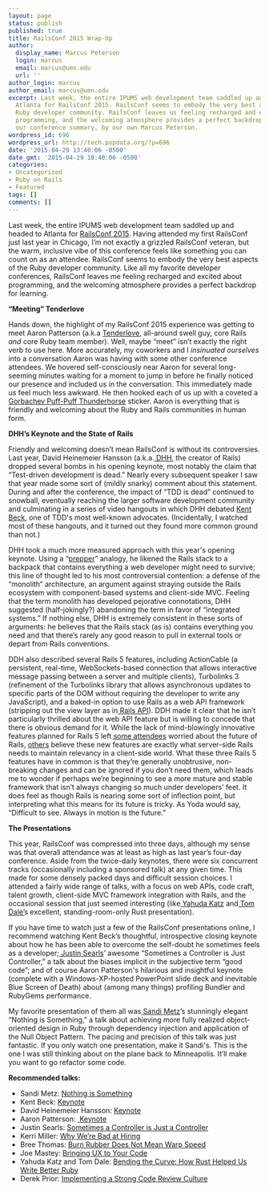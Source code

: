 ```yaml
---
layout: page
status: publish
published: true
title: RailsConf 2015 Wrap-Up
author:
  display_name: Marcus Peterson
  login: marcus
  email: marcus@umn.edu
  url: ''
author_login: marcus
author_email: marcus@umn.edu
excerpt: Last week, the entire IPUMS web development team saddled up and headed to
  Atlanta for RailsConf 2015. RailsConf seems to embody the very best aspects of the
  Ruby developer community. RailsConf leaves us feeling recharged and excited about
  programming, and the welcoming atmosphere provides a perfect backdrop for learning.  Here's
  our conference summary, by our own Marcus Peterson.
wordpress_id: 696
wordpress_url: http://tech.popdata.org/?p=696
date: '2015-04-29 13:40:06 -0500'
date_gmt: '2015-04-29 18:40:06 -0500'
categories:
- Uncategorized
- Ruby on Rails
- Featured
tags: []
comments: []
---
```

<p>Last week, the entire IPUMS web development team saddled up and headed to Atlanta for <a href="http://railsconf.com/">RailsConf 2015</a>. Having attended my first RailsConf just last year in Chicago, I&rsquo;m not exactly a grizzled RailsConf veteran, but the warm, inclusive vibe of this conference feels like something you can count on as an attendee. RailsConf seems to embody the very best aspects of the Ruby developer community. Like all my favorite developer conferences, RailsConf leaves me feeling recharged and excited about programming, and the welcoming atmosphere provides a perfect backdrop for learning.</p>
<p><b>&ldquo;Meeting&rdquo; Tenderlove</b></p>
<p>Hands down, the highlight of my RailsConf 2015 experience was getting to meet Aaron Patterson (a.k.a <a href="https://twitter.com/tenderlove">Tenderlove</a>, all-around swell guy, core Rails <i>and</i> core Ruby team member). Well, maybe &ldquo;meet&rdquo; isn&rsquo;t exactly the right verb to use here. More accurately, my coworkers and I <i>insinuated ourselves </i>into a conversation Aaron was having with some other conference attendees. We hovered self-consciously near Aaron for several long-seeming minutes waiting for a moment to jump in before he finally noticed our presence and included us in the conversation. This immediately made us feel much less awkward. He then hooked each of us up with a coveted a <a href="https://twitter.com/gorbypuff">Gorbachev Puff-Puff Thunderhorse</a> sticker. Aaron is everything that is friendly and welcoming about the Ruby and Rails communities in human form.</p>
<p><b>DHH&rsquo;s Keynote and the State of Rails</b></p>
<p>Friendly and welcoming doesn&rsquo;t mean RailsConf is without its controversies. Last year, David Heinemeier Hansson (a.k.a.<a href="https://twitter.com/dhh"> DHH</a>, the creator of Rails) dropped several bombs in his opening keynote, most notably the claim that &ldquo;Test-driven development is dead.&rdquo; Nearly every subsequent speaker I saw that year made some sort of (mildly snarky) comment about this statement. During and after the conference, the impact of &ldquo;TDD is dead&rdquo; continued to snowball, eventually reaching the larger software development community and culminating in a series of video hangouts in which DHH debated <a href="https://twitter.com/kentbeck">Kent Beck</a>, one of TDD's most well-known advocates. (Incidentally, I watched most of these hangouts, and it turned out they found more common ground than not.)</p>
<p>DHH took a much more measured approach with this year's opening keynote. Using a &ldquo;<a href="http://en.wikipedia.org/wiki/Survivalism">prepper</a>&rdquo; analogy, he likened the Rails stack to a backpack that contains everything a web developer might need to survive; this line of thought led to his most controversial contention: a defense of the &ldquo;monolith&rdquo; architecture, an argument against straying outside the Rails ecosystem with component-based systems and client-side MVC. Feeling that the term monolith has developed pejorative connotations, DHH suggested (half-jokingly?) abandoning the term in favor of &ldquo;integrated systems.&rdquo; If nothing else, DHH is extremely consistent in these sorts of arguments: he believes that the Rails stack (as is) contains everything you need and that there&rsquo;s rarely any good reason to pull in external tools or depart from Rails conventions.</p>
<p>DDH also described several Rails 5 features, including ActionCable (a persistent, real-time, WebSockets-based connection that allows interactive message passing between a server and multiple clients), Turbolinks 3 (refinement of the Turbolinks library that allows asynchronous updates to specific parts of the DOM without requiring the developer to write any JavaScript), and a baked-in option to use Rails as a web API framework (stripping out the view layer as in<a href="https://github.com/rails-api/rails-api"> Rails API</a>). DDH made it clear that he isn&rsquo;t particularly thrilled about the web API feature but is willing to concede that there is obvious demand for it. While the lack of mind-blowingly innovative features planned for Rails 5 left <a href="http://railsbird.tumblr.com/post/117076597115/existential-crisis-at-railsconf">some attendees</a> worried about the future of Rails, <a href="https://www.amberbit.com/blog/2015/4/22/why-rails-5-turbolinks-3-action-cable-matter-and-why-dhh-was-right-all-along/">others</a> believe these new features are exactly what server-side Rails needs to maintain relevancy in a client-side world. What these three Rails 5 features have in common is that they&rsquo;re generally unobtrusive, non-breaking changes and can be ignored if you don&rsquo;t need them, which leads me to wonder if perhaps we&rsquo;re beginning to see a more mature and stable framework that isn&rsquo;t always changing so much under developers&rsquo; feet. It does feel as though Rails is nearing some sort of inflection point, but interpreting what this means for its future is tricky. As Yoda would say, &ldquo;Difficult to see. Always in motion is the future.&rdquo;</p>
<p><b>The Presentations</b></p>
<p>This year, RailsConf was compressed into three days, although my sense was that overall attendance was at least as high as last year&rsquo;s four-day conference. Aside from the twice-daily keynotes, there were six concurrent tracks (occasionally including a sponsored talk) at any given time. This made for some densely packed days and difficult session choices. I attended a fairly wide range of talks, with a focus on web APIs, code craft, talent growth, client-side MVC framework integration with Rails, and the occasional session that just seemed interesting (like<a href="https://twitter.com/wycats"> Yahuda Katz</a> and<a href="https://twitter.com/tomdale"> Tom Dale&rsquo;</a>s excellent, standing-room-only Rust presentation).</p>
<p>If you have time to watch just a few of the RailsConf presentations online, I recommend watching Kent Beck&rsquo;s thoughtful, introspective closing keynote about how he has been able to overcome the self-doubt he sometimes feels as a developer;<a href="https://twitter.com/searls"> Justin Searls</a>&rsquo; awesome &ldquo;Sometimes a Controller is Just Controller,&rdquo; a talk about the biases implicit in the subjective term &ldquo;good code&rdquo;; and of course Aaron Patterson's hilarious and insightful keynote (complete with a Windows-XP-hosted PowerPoint slide deck and inevitable Blue Screen of Death) about (among many things) profiling Bundler and RubyGems performance.</p>
<p>My favorite presentation of them all was<a href="https://twitter.com/sandimetz"> Sandi Metz</a>&rsquo;s stunningly elegant &ldquo;Nothing is Something,&rdquo; a talk about achieving more fully realized object-oriented design in Ruby through dependency injection and application of the Null Object Pattern. The pacing and precision of this talk was just fantastic. If you only watch one presentation, make it Sandi's. This is the one I was still thinking about on the plane back to Minneapolis. It&rsquo;ll make you want to go refactor some code.</p>
<p><b>Recommended talks:</b></p>
<ul>
<li>Sandi Metz: <a href="http://confreaks.tv/videos/railsconf2015-nothing-is-something"> Nothing is Something</a></li>
<li>Kent Beck: <a href="http://confreaks.tv/videos/railsconf2015-closing-keynote"> Keynote</a></li>
<li>David Heinemeier Hansson: <a href="http://confreaks.tv/videos/railsconf2015-opening-keynote"> Keynote</a></li>
<li>Aaron Patterson: <a href="http://confreaks.tv/videos/railsconf2015-keynote-day-2-opening">&nbsp;Keynote</a></li>
<li>Justin Searls: <a href="http://confreaks.tv/videos/railsconf2015-sometimes-a-controller-is-just-a-controller"> Sometimes a Controller is Just a Controller</a></li>
<li>Kerri Miller: <a href="http://confreaks.tv/videos/railsconf2015-why-we-re-bad-at-hiring-and-how-to-fix-it">Why We&rsquo;re Bad at Hiring</a></li>
<li>Bree Thomas: <a href="http://confreaks.tv/videos/railsconf2015-burn-rubber-does-not-mean-warp-speed">Burn Rubber Does Not Mean Warp Speed</a></li>
<li>Joe Mastey: <a href="http://confreaks.tv/videos/railsconf2015-bringing-ux-to-your-code"> Bringing UX to Your Code</a></li>
<li>Yahuda Katz and Tom Dale: <a href="http://confreaks.tv/videos/railsconf2015-bending-the-curve-how-rust-helped-us-write-better-ruby">Bending the Curve: How Rust Helped Us Write Better Ruby</a></li>
<li>Derek Prior: <a href="http://confreaks.tv/videos/railsconf2015-implementing-a-strong-code-review-culture">Implementing a Strong Code Review Culture</a></li><br />
</ul></p>
<p>&nbsp;</p>
